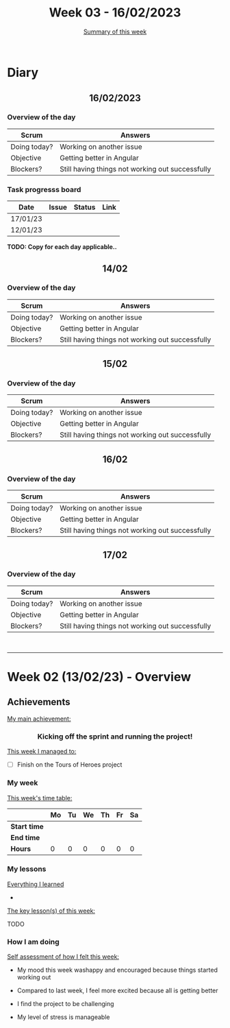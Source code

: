 


<!-- 
  Welcome to your weekly agenda.
  In this agenda, you will note down day to day progress.
-->

<h1 align="center">Week 03 - 16/02/2023</h1>

<p align="center"><a href="#summary">Summary of this week</a></p>

<br/>

<!-- 
  -- SECTION: OVERVIEW
  -- For each day, fill out your diary
  -->

<h1>Diary</h1>

<h2 align="center">16/02/2023</h2>

### Overview of the day

| Scrum	       | Answers 	| 
|----------	   |-------	  |
| Doing today? |    Working on another issue      |
| Objective    |    Getting better in Angular     |
| Blockers?    |    Still having things not working out successfully    |

### Task progresss board

<!-- List all the tasks and bounties in progress this week -->

| Date     	| Issue 	| Status 	| Link 	|
|----------	|-------	|--------	|------	|
| 17/01/23 	|  |  |  |
| 12/01/23	|  |  |  |

**TODO: Copy for each day applicable..**

<h2 align="center">14/02</h2>

### Overview of the day

| Scrum	       | Answers 	| 
|----------	   |-------	  |
| Doing today? |    Working on another issue      |
| Objective    |    Getting better in Angular     |
| Blockers?    |    Still having things not working out successfully    |

<h2 align="center">15/02</h2>

### Overview of the day

| Scrum	       | Answers 	| 
|----------	   |-------	  |
| Doing today? |    Working on another issue      |
| Objective    |    Getting better in Angular     |
| Blockers?    |    Still having things not working out successfully    |

<h2 align="center">16/02</h2>

### Overview of the day

| Scrum	       | Answers 	| 
|----------	   |-------	  |
| Doing today? |    Working on another issue      |
| Objective    |    Getting better in Angular     |
| Blockers?    |    Still having things not working out successfully    |

<h2 align="center">17/02</h2>

### Overview of the day

| Scrum	       | Answers 	| 
|----------	   |-------	  |
| Doing today? |    Working on another issue      |
| Objective    |    Getting better in Angular     |
| Blockers?    |    Still having things not working out successfully    |


<br/>

<hr id="summary" />
<!-- Fill this section at the end of each week, -->

# Week 02 (13/02/23) - Overview

<!-- What was your main achievement -->
<h2>Achievements</h2>

<u>My main achievement:</u>

<!-- Write the achievement you are most proud off in one line! -->
<h3 align="center">Kicking off the sprint and running the project!</h3>

<!-- List all your achievement -->
<u>This week I managed to:</u>

- [ ] Finish on the Tours of Heroes project


### My week
<!-- Keep track of your time table daily -->
<u>This week's time table:</u>

|                | Mo | Tu 	| We 	| Th | Fr | Sa |
|---             |---	|---	|---  |--- |--- |--- |
| **Start time** |    |     |     |    |    |    |
| **End time**	 |    |     |     |    |    |    |
| **Hours**	     | 0  | 0   | 0   | 0  | 0  | 0  |


### My lessons
<!-- What did I learn? -->
<u>Everything I learned</u>

- 

<u>The key lesson(s) of this week:</u>

TODO

### How I am doing
<!-- How did you feel? -->
<u>Self assessment of how I felt this week:</u>

- My mood this week washappy and encouraged because things started working out
  
- Compared to last week, I feel more excited because all is getting better

- I find the project to be challenging 

- My level of stress is manageable